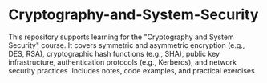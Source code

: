 # Cryptography-and-System-Security
This repository supports learning for the "Cryptography and System Security" course. It covers symmetric and asymmetric encryption (e.g., DES, RSA), cryptographic hash functions (e.g., SHA), public key infrastructure, authentication protocols (e.g., Kerberos), and network security practices .Includes notes, code examples, and practical exercises
